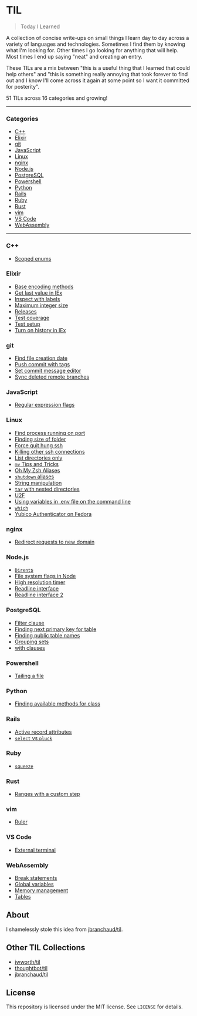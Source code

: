 # TIL

> Today I Learned

A collection of concise write-ups on small things I learn day to day across a
variety of languages and technologies. Sometimes I find them by knowing what I'm
looking for. Other times I go looking for anything that will help. Most times I
end up saying "neat" and creating an entry.

These TILs are a mix between "this is a useful thing that I learned that could
help others" and "this is something really annoying that took forever to find
out and I know I'll come across it again at some point so I want it committed
for posterity".

51 TILs across 16 categories and growing!

---

### Categories

- [C++](#C++)
- [Elixir](#Elixir)
- [git](#git)
- [JavaScript](#JavaScript)
- [Linux](#Linux)
- [nginx](#nginx)
- [Node.js](#Node.js)
- [PostgreSQL](#PostgreSQL)
- [Powershell](#Powershell)
- [Python](#Python)
- [Rails](#Rails)
- [Ruby](#Ruby)
- [Rust](#Rust)
- [vim](#vim)
- [VS Code](#VS-Code)
- [WebAssembly](#WebAssembly)

---

### C++

- [Scoped enums](c++/scoped-enums.md)

### Elixir

- [Base encoding methods](elixir/base-encoding-methods.md)
- [Get last value in IEx](elixir/get-last-value-in-iex.md)
- [Inspect with labels](elixir/inspect-with-labels.md)
- [Maximum integer size](elixir/maximum-integer-size.md)
- [Releases](elixir/releases.md)
- [Test coverage](elixir/test-coverage.md)
- [Test setup](elixir/test-setup.md)
- [Turn on history in IEx](elixir/turn-on-history-in-iex.md)

### git

- [Find file creation date](git/find-file-creation-date.md)
- [Push commit with tags](git/push-commit-with-tags.md)
- [Set commit message editor](git/set-commit-message-editor.md)
- [Sync deleted remote branches](git/sync-deleted-remote-branches.md)

### JavaScript

- [Regular expression flags](javascript/regular-expression-flags.md)

### Linux

- [Find process running on port](linux/find-process-running-on-port.md)
- [Finding size of folder](linux/finding-size-of-folder.md)
- [Force quit hung ssh](linux/force-quit-hung-ssh.md)
- [Killing other ssh connections](linux/killing-other-ssh-connections.md)
- [List directories only](linux/list-directories-only.md)
- [`mv` Tips and Tricks](linux/mv-tips-and-tricks.md)
- [Oh My Zsh Aliases](linux/oh-my-zsh-aliases.md)
- [`shutdown` aliases](linux/shutdown-aliases.md)
- [String manipulation](linux/string-manipulation.md)
- [`tar` with nested directories](linux/tar-with-nested-directories.md)
- [U2F](linux/u2f.md)
- [Using variables in .env file on the command line](linux/using-variables-in-env-file-on-the-command-line.md)
- [`which`](linux/which.md)
- [Yubico Authenticator on Fedora](linux/yubico-authenticator-on-fedora.md)

### nginx

- [Redirect requests to new domain](nginx/redirect-requests-to-new-domain.md)

### Node.js

- [`Dirent`s](node.js/dirents.md)
- [File system flags in Node](node.js/file-system-flags-in-node.md)
- [High resolution timer](node.js/high-resolution-timer.md)
- [Readline interface](node.js/readline-interface.md)
- [Readline interface 2](node.js/readline-interface-2.md)

### PostgreSQL

- [Filter clause](postgresql/filter-clause.md)
- [Finding next primary key for table](postgresql/finding-next-primary-key-for-table.md)
- [Finding public table names](postgresql/finding-public-table-names.md)
- [Grouping sets](postgresql/grouping-sets.md)
- [with clauses](postgresql/with-clauses.md)

### Powershell

- [Tailing a file](powershell/tailing-a-file.md)

### Python

- [Finding available methods for class](python/finding-available-methods-for-class.md)

### Rails

- [Active record attributes](rails/active-record-attributes.md)
- [`select` vs `pluck`](rails/select-vs-pluck.md)

### Ruby

- [`squeeze`](ruby/squeeze.md)

### Rust

- [Ranges with a custom step](rust/ranges-with-a-custom-step.md)

### vim

- [Ruler](vim/ruler.md)

### VS Code

- [External terminal](vs-code/external-terminal.md)

### WebAssembly

- [Break statements](webassembly/break-statements.md)
- [Global variables](webassembly/global-variables.md)
- [Memory management](webassembly/memory-management.md)
- [Tables](webassembly/tables.md)

## About

I shamelessly stole this idea from
[jbranchaud/til](https://github.com/jbranchaud/til).

## Other TIL Collections

- [jwworth/til](https://github.com/jwworth/til)
- [thoughtbot/til](https://github.com/thoughtbot/til)
- [jbranchaud/til](https://github.com/jbranchaud/til)

## License

This repository is licensed under the MIT license. See `LICENSE` for
details.
